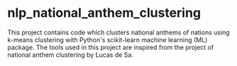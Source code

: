 # nlp_national_anthem_clustering
This project contains code which clusters national anthems of nations using k-means clustering with Python's scikit-learn machine learning (ML) package.
The tools used in this project are inspired from the project of national anthem clustering by Lucas de Sa.
